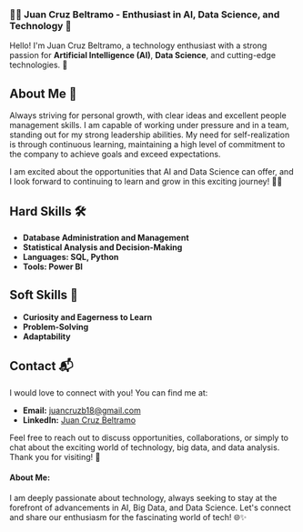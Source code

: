 ### 👨‍💻 Juan Cruz Beltramo - Enthusiast in AI, Data Science, and Technology 👾

Hello! I'm Juan Cruz Beltramo, a technology enthusiast with a strong passion for **Artificial Intelligence (AI)**, **Data Science**, and cutting-edge technologies. 🚀

## About Me 🌟

Always striving for personal growth, with clear ideas and excellent people management skills. I am capable of working under pressure and in a team, standing out for my strong leadership abilities. My need for self-realization is through continuous learning, maintaining a high level of commitment to the company to achieve goals and exceed expectations.

I am excited about the opportunities that AI and Data Science can offer, and I look forward to continuing to learn and grow in this exciting journey! 🚀✨

## Hard Skills 🛠️

- **Database Administration and Management**
- **Statistical Analysis and Decision-Making**
- **Languages: SQL, Python**
- **Tools: Power BI**

## Soft Skills 🤝

- **Curiosity and Eagerness to Learn**
- **Problem-Solving**
- **Adaptability**

## Contact 📬

I would love to connect with you! You can find me at:

- **Email:** juancruzb18@gmail.com
- **LinkedIn:** [Juan Cruz Beltramo](https://www.linkedin.com/in/juancruzbeltramo/)

Feel free to reach out to discuss opportunities, collaborations, or simply to chat about the exciting world of technology, big data, and data analysis. Thank you for visiting! 👋

#### About Me:

I am deeply passionate about technology, always seeking to stay at the forefront of advancements in AI, Big Data, and Data Science. Let's connect and share our enthusiasm for the fascinating world of tech! 🌐✨
